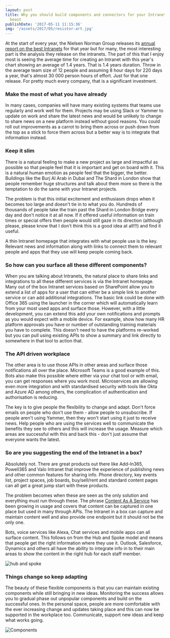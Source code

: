 ```yaml
---
layout: post
title: Why you should build components and connectors for your Intranet, not a gargangtuan
  beast
publishDate: '2017-05-11 11:15:36'
img: '/assets/2017/05/resistor-art.jpg'
---
```


At the start of every year, the Nielsen Norman Group releases its [annual report on the best Intranets](https://www.nngroup.com/articles/intranet-design/) for that year but for many, the most interesting part is the analysis they release on the intranets. The part of this that I enjoy most is seeing the average time for creating an Intranet with this year's chart showing an average of 1.4 years. That is 1.4 years duration. Throw in the average team size of 12 people and assuming 8 hour days for 220 days a year, that's almost 30 000 person hours of effort. Just for that one release. For pretty much every company, that is a significant investment.


### Make the most of what you have already

In many cases, companies will have many existing systems that teams use regularly and work well for them. Projects may be using Slack or Yammer to update on work and share the latest news and would be unlikely to change to share news on a new platform instead without good reasons. You could roll out improvements as a carrot to bring them across or push down from the top as a stick to force them across but a better way is to integrate that information instead.

### Keep it slim

There is a natural feeling to make a new project as large and impactful as possible so that people feel that it is important and get on board with it. This is a natural human emotion as people feel that the bigger, the better. Buildings like the Burj Al Arab in Dubai and The Shard in London show that people remember huge structures and talk about them more so there is the temptation to do the same with your Intranet projects.

The problem is that this initial excitement and enthusiasm drops when it becomes too large and doesn't tie in to what you do. Hundreds of thousands of people take the train past the Shard in London Bridge every day and don't notice it at all now. If it offered useful information on train times or special offers then people would still gaze in its direction (although please, please know that I don't think this is a good idea at all!!!) and find it useful.

A thin Intranet homepage that integrates with what people use is the key. Relevant news and information along with links to connect them to relevant people and apps that they use will keep people coming back.

### So how can you surface all these different components?

When you are talking about Intranets, the natural place to share links and integrations to all these different services is via the Intranet homepage. Many out of the box Intranet services based on SharePoint allow you to extend a list of apps for a user that can either be a simple link to another service or can add additional integrations. The basic link could be done with Office 365 using the launcher in the corner which will automatically learn from your most used apps and surface those. However, with a little development, you can extend this add your own notifications and prompts as you would expect with a mobile device. For example, show how many HR platform approvals you have or number of outstanding training materials you have to complete. This doesn't need to have the platforms re-worked but you can pull using existing APIs to show a summary and link directly to somewhere in that tool to action that.

### The API driven workplace

The other area is to use those APIs in other areas and surface those notifications all over the place. Microsoft Teams is a good example of this. Bots also make this possible where either via your chat tool or with email, you can get responses where you work most. Microservices are allowing even more integration and with standardised security with tools like Okta and Azure AD among others, the complication of authentication and authorisation is reducing.

The key is to give people the flexibility to change and adapt. Don't force emails on people who don't use them - allow people to unsubscribe. If people aren't using Yammer, then they won't start using it just to receive news. Help people who are using the services well to communicate the benefits they see to others and this will increase the usage. Measure which areas are successful with this and back this - don't just assume that everyone wants the latest.

### So are you suggesting the end of the Intranet in a box?
Absolutely not. There are great products out there like Add-In365, Powell365 and Valo Intranet that improve the experience of publishing news and other common features for sharing info. Phone directory, key events list, project spaces, job boards, buy/sell/rent and standard content pages can all get a great jump start with these products. 

The problem becomes when these are seen as the only solution and everything must run through these. The phrase  [Content As A Service](https://www.contentful.com/r/knowledgebase/content-as-a-service/) has been growing in usage and covers that content can be captured in one place but used in many through APIs. The Intranet in a box can capture and maintain content well and also provide one endpoint but it should not be the only one.

Bots, voice services like Alexa, Chat services and mobile apps can all surface content. This follows on from the Hub and Spoke model and means that people get the right information where they use it. Outlook, Salesforce, Dynamics and others all have the ability to integrate info in to their main areas to show the content in the right hub for each staff member.

![hub and spoke](/assets/2017/05/Hub-and-spoke-diagram.PNG)

### Things change so keep adapting

The beauty of these flexible components is that you can maintain existing components while still bringing in new ideas. Monitoring the success allows you to gradual phase out unpopular components and build on the successful ones. In the personal space, people are more comfortable with the ever increasing change and updates taking place and this can now be supported in the workplace too. Communicate, support new ideas and keep what works going.


![Components](/assets/2017/05/Components.jpg)
 